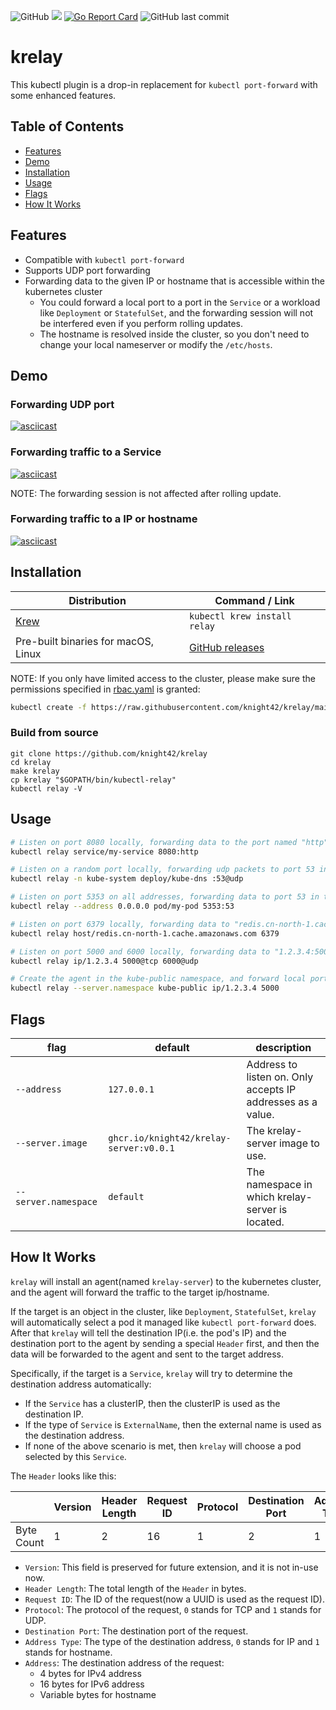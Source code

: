 ![GitHub](https://img.shields.io/github/license/knight42/krelay)
![](https://github.com/knight42/krelay/actions/workflows/test.yml/badge.svg)
[![Go Report Card](https://goreportcard.com/badge/github.com/knight42/krelay)](https://goreportcard.com/report/github.com/knight42/krelay)
![GitHub last commit](https://img.shields.io/github/last-commit/knight42/krelay)

# krelay

This kubectl plugin is a drop-in replacement for `kubectl port-forward` with some enhanced features.

## Table of Contents

- [Features](#features)
- [Demo](#demo)
- [Installation](#installation)
- [Usage](#usage)
- [Flags](#flags)
- [How It Works](#how-it-works)

## Features

* Compatible with `kubectl port-forward`
* Supports UDP port forwarding
* Forwarding data to the given IP or hostname that is accessible within the kubernetes cluster
  * You could forward a local port to a port in the `Service` or a workload like `Deployment` or `StatefulSet`, and the forwarding session will not be interfered even if you perform rolling updates.
  * The hostname is resolved inside the cluster, so you don't need to change your local nameserver or modify the `/etc/hosts`.

## Demo

### Forwarding UDP port

[![asciicast](https://asciinema.org/a/452745.svg)](https://asciinema.org/a/452745)

### Forwarding traffic to a Service

[![asciicast](https://asciinema.org/a/452747.svg)](https://asciinema.org/a/452747)

NOTE: The forwarding session is not affected after rolling update.

### Forwarding traffic to a IP or hostname

[![asciicast](https://asciinema.org/a/452749.svg)](https://asciinema.org/a/452749)

## Installation

| Distribution                           | Command / Link                                                 |
|----------------------------------------|----------------------------------------------------------------|
| [Krew](https://krew.sigs.k8s.io/)      | `kubectl krew install relay`                                   |
| Pre-built binaries for macOS, Linux    | [GitHub releases](https://github.com/knight42/krelay/releases) |

NOTE: If you only have limited access to the cluster, please make sure the permissions specified in [rbac.yaml](./manifests/rbac.yaml)
is granted:
```bash
kubectl create -f https://raw.githubusercontent.com/knight42/krelay/main/manifests/rbac.yaml
```

### Build from source

```
git clone https://github.com/knight42/krelay
cd krelay
make krelay
cp krelay "$GOPATH/bin/kubectl-relay"
kubectl relay -V
```

## Usage

```bash
# Listen on port 8080 locally, forwarding data to the port named "http" in the service
kubectl relay service/my-service 8080:http

# Listen on a random port locally, forwarding udp packets to port 53 in a pod selected by the deployment
kubectl relay -n kube-system deploy/kube-dns :53@udp

# Listen on port 5353 on all addresses, forwarding data to port 53 in the pod
kubectl relay --address 0.0.0.0 pod/my-pod 5353:53

# Listen on port 6379 locally, forwarding data to "redis.cn-north-1.cache.amazonaws.com:6379" from the cluster
kubectl relay host/redis.cn-north-1.cache.amazonaws.com 6379

# Listen on port 5000 and 6000 locally, forwarding data to "1.2.3.4:5000" and "1.2.3.4:6000" from the cluster
kubectl relay ip/1.2.3.4 5000@tcp 6000@udp

# Create the agent in the kube-public namespace, and forward local port 5000 to "1.2.3.4:5000"
kubectl relay --server.namespace kube-public ip/1.2.3.4 5000
```

## Flags

| flag                 | default                                 | description                                                 |
|----------------------|-----------------------------------------|-------------------------------------------------------------|
| `--address`          | `127.0.0.1`                             | Address to listen on. Only accepts IP addresses as a value. |
| `--server.image`     | `ghcr.io/knight42/krelay-server:v0.0.1` | The krelay-server image to use.                             |
| `--server.namespace` | `default`                               | The namespace in which krelay-server is located.            |

## How It Works

`krelay` will install an agent(named `krelay-server`) to the kubernetes cluster, and the agent will forward the traffic to the target ip/hostname.

If the target is an object in the cluster, like `Deployment`, `StatefulSet`, `krelay` will automatically select a pod it managed like `kubectl port-forward` does.
After that `krelay` will tell the destination IP(i.e. the pod's IP) and the destination port to the agent by sending a special `Header` first,
and then the data will be forwarded to the agent and sent to the target address.

Specifically, if the target is a `Service`, `krelay` will try to determine the destination address automatically:
* If the `Service` has a clusterIP, then the clusterIP is used as the destination IP.
* If the type of `Service` is `ExternalName`, then the external name is used as the destination address.
* If none of the above scenario is met, then `krelay` will choose a pod selected by this `Service`.

The `Header` looks like this:

|            | Version | Header Length | Request ID | Protocol | Destination Port | Address Type | Address  |
|------------|---------|---------------|------------|----------|------------------|--------------|----------|
| Byte Count | 1       | 2             | 16         | 1        | 2                | 1            | Variable |

* `Version`: This field is preserved for future extension, and it is not in-use now.
* `Header Length`: The total length of the `Header` in bytes.
* `Request ID`: The ID of the request(now a UUID is used as the request ID).
* `Protocol`: The protocol of the request, `0` stands for TCP and `1` stands for UDP.
* `Destination Port`: The destination port of the request.
* `Address Type`: The type of the destination address, `0` stands for IP and `1` stands for hostname.
* `Address`: The destination address of the request:
  * 4 bytes for IPv4 address
  * 16 bytes for IPv6 address
  * Variable bytes for hostname
